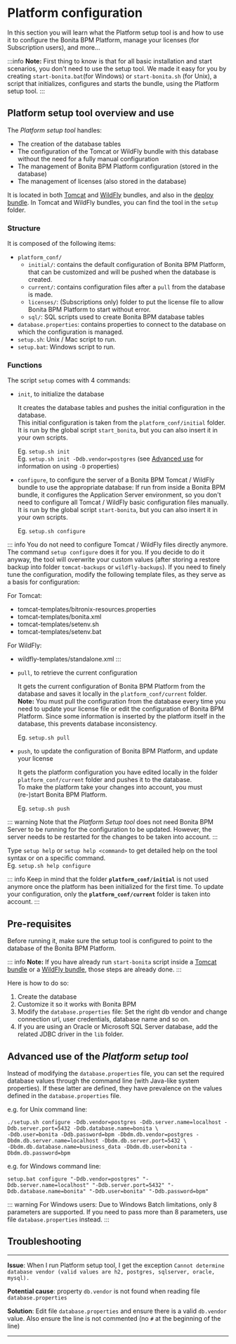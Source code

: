 
# Platform configuration

In this section you will learn what the Platform setup tool is and how to use it to configure the Bonita BPM Platform, manage your licenses (for Subscription users), and more...

:::info
**Note:** First thing to know is that for all basic installation and start scenarios, you don't need to use the setup tool. 
We made it easy for you by creating `start-bonita.bat`(for Windows) or `start-bonita.sh` (for Unix), a script that initializes, configures and starts the bundle, using the Platform setup tool.
:::

<a id="platform_setup_tool" />

## Platform setup tool overview and use

The *Platform setup tool* handles:
  - The creation of the database tables
  - The configuration of the Tomcat or WildFly bundle with this database without the need for a fully manual configuration
  - The management of Bonita BPM Platform configuration (stored in the database) 
  - The management of licenses (also stored in the database)

It is located in both [Tomcat](tomcat-bundle.md) and [WildFly](wildfly-bundle.md) bundles, and also in the [deploy bundle](deploy-bundle.md). In Tomcat and WildFly bundles, you can find the tool in the `setup` folder.

### Structure

It is composed of the following items:
* `platform_conf/`
    * `initial/`: contains the default configuration of Bonita BPM Platform, that can be customized and will be pushed when the database is created.
    * `current/`: contains configuration files after a `pull` from the database is made.
    * `licenses/`: (Subscriptions only) folder to put the license file to allow Bonita BPM Platform to start without error.
    * `sql/`: SQL scripts used to create Bonita BPM database tables
* `database.properties`: contains properties to connect to the database on which the configuration is managed.
* `setup.sh`: Unix / Mac script to run.
* `setup.bat`: Windows script to run.


### Functions

The script `setup` comes with 4 commands:

<a id="init_platform_conf" />

* `init`, to initialize the database

  It creates the database tables and pushes the initial configuration in the database.  
  This initial configuration is taken from the `platform_conf/initial` folder.  
  It is run by the global script `start_bonita`, but you can also insert it in your own scripts.
  
  Eg. `setup.sh init`  
  Eg. `setup.sh init -Ddb.vendor=postgres` (see [Advanced use](#advanced_use) for information on using `-D` properties)

<a id="run_bundle_configure" />

* `configure`, to configure the server of a Bonita BPM Tomcat / WildFly bundle to use the appropriate database: 
  If run from inside a Bonita BPM bundle, it configures the Application Server environment, so you don't need to configure all Tomcat / WildFly basic configuration files manually.  
  It is run by the global script `start-bonita`, but you can also insert it in your own scripts.
  
  Eg. `setup.sh configure`

::: info
You do not need to configure Tomcat / WildFly files directly anymore. The command `setup configure` does it for you.
If you decide to do it anyway, the tool will overwrite your custom values (after storing a restore backup into folder `tomcat-backups` or `wildfly-backups`).
If you need to finely tune the configuration, modify the following template files, as they serve as a basis for configuration:

For Tomcat:
* tomcat-templates/bitronix-resources.properties
* tomcat-templates/bonita.xml
* tomcat-templates/setenv.sh
* tomcat-templates/setenv.bat

For WildFly:
* wildfly-templates/standalone.xml
:::

<a id="update_platform_conf" />

* `pull`, to retrieve the current configuration 

  It gets the current configuration of Bonita BPM Platform from the database and saves it locally in the `platform_conf/current` folder.  
  **Note:** You must pull the configuration from the database every time you need to update your license file or edit the configuration of Bonita BPM Platform. Since some information is inserted by the platform itself in the database, this prevents database inconsistency.
  
  Eg. `setup.sh pull`

* `push`, to update the configuration of Bonita BPM Platform, and update your license

  It gets the platform configuration you have edited locally in the folder `platform_conf/current` folder and pushes it to the database.  
  To make the platform take your changes into account, you must (re-)start Bonita BPM Platform.
  
  Eg. `setup.sh push`

::: warning
Note that the *Platform Setup tool* does not need Bonita BPM Server to be running for the configuration to be updated. However, the server needs to be restarted for the changes to be taken into account.
:::

Type `setup help` or `setup help <command>` to get detailed help on the tool syntax or on a specific command.  
Eg. `setup.sh help configure`

::: info
Keep in mind that the folder **`platform_conf/initial`** is not used anymore once the platform has been initialized for the first time. To update your configuration, only the **`platform_conf/current`** folder is taken into account.
:::

<a id="configure_tool" />

## Pre-requisites

Before running it, make sure the setup tool is configured to point to the database of the Bonita BPM Platform.  

::: info
**Note:** If you have already run `start-bonita` script inside a [Tomcat bundle](tomcat-bundle.md#configuration) or a [WildFly bundle](wildfly-bundle.md#configuration), those steps are already done.
:::

Here is how to do so:
   1. Create the database
   2. Customize it so it works with Bonita BPM
   3. Modify the `database.properties` file: Set the right db vendor and change connection url, user credentials, database name and so on.
   4. If you are using an Oracle or Microsoft SQL Server database, add the related JDBC driver in the `lib` folder. 


<a id="advanced_use" />

## Advanced use of the *Platform setup tool*

Instead of modifying the `database.properties` file, you can set the required database values through the command line (with Java-like system properties).
If these latter are defined, they have prevalence on the values defined in the `database.properties` file.

e.g. for Unix command line:
```shell
./setup.sh configure -Ddb.vendor=postgres -Ddb.server.name=localhost -Ddb.server.port=5432 -Ddb.database.name=bonita \
-Ddb.user=bonita -Ddb.password=bpm -Dbdm.db.vendor=postgres -Dbdm.db.server.name=localhost -Dbdm.db.server.port=5432 \
-Dbdm.db.database.name=business_data -Dbdm.db.user=bonita -Dbdm.db.password=bpm
```

e.g. for Windows command line:
```shell
setup.bat configure "-Ddb.vendor=postgres" "-Ddb.server.name=localhost" "-Ddb.server.port=5432" "-Ddb.database.name=bonita" "-Ddb.user=bonita" "-Ddb.password=bpm"
```

::: warning
For Windows users: Due to Windows Batch limitations, only 8 parameters are supported.
If you need to pass more than 8 parameters, use file `database.properties` instead.
:::


## Troubleshooting

---

**Issue**: When I run Platform setup tool, I get the exception `Cannot determine database vendor (valid values are h2, postgres, sqlserver, oracle, mysql).`

**Potential cause**: property `db.vendor` is not found when reading file `database.properties`

**Solution**: Edit file `database.properties` and ensure there is a valid `db.vendor` value. Also ensure the line is not commented (no `#` at the beginning of the line)

---
